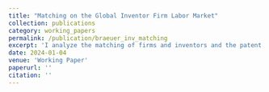 ```yaml
---
title: "Matching on the Global Inventor Firm Labor Market"
collection: publications
category: working_papers
permalink: /publication/braeuer_inv_matching
excerpt: 'I analyze the matching of firms and inventors and the patent (citation) arrival rate of the resulting matches as a potential driver of slowing technology growth. I document a global trend towards increased assortative matching and declining inventor mobility to low productivity firms despite a largely constant patent invention function. To arrive at these results, I further develop empirical strategies used in the search and matching labor market literature to account for inventor teams and adapt these estimators to the pecularities of the PATSTAT patent data from 1974-2012, which I use as an employer-employee data set.'
date: 2024-01-04
venue: 'Working Paper'
paperurl: ''
citation: ''
---
```

